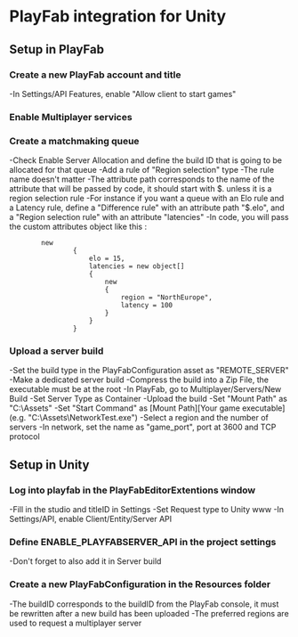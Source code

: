 # PlayFab integration for Unity

## Setup in PlayFab

### Create a new PlayFab account and title
-In Settings/API Features, enable "Allow client to start games"

### Enable Multiplayer services

### Create a matchmaking queue
-Check Enable Server Allocation and define the build ID that is going to be allocated for that queue
-Add a rule of "Region selection" type
-The rule name doesn't matter
-The attribute path corresponds to the name of the attribute that will be passed by code, it should start with $. unless it is a region selection rule 
-For instance if you want a queue with an Elo rule and a Latency rule, define a "Difference rule" with an attribute path "$.elo", and a "Region selection rule" with an attribute "latencies" 
-In code, you will pass the custom attributes object like this :
```
		new
                {
                    elo = 15,
                    latencies = new object[]
                    {
                        new
                        {
                            region = "NorthEurope",
                            latency = 100
                        }
                    }
                }
```
### Upload a server build
-Set the build type in the PlayFabConfiguration asset as "REMOTE_SERVER"
-Make a dedicated server build 
-Compress the build into a Zip File, the executable must be at the root
-In PlayFab, go to Multiplayer/Servers/New Build
-Set Server Type as Container
-Upload the build
-Set "Mount Path" as "C:\Assets"
-Set "Start Command" as [Mount Path]\[Your game executable] (e.g. "C:\Assets\NetworkTest.exe")
-Select a region and the number of servers
-In network, set the name as "game_port", port at 3600 and TCP protocol

## Setup in Unity

### Log into playfab in the PlayFabEditorExtentions window
-Fill in the studio and titleID in Settings
-Set Request type to Unity www
-In Settings/API, enable Client/Entity/Server API

### Define ENABLE_PLAYFABSERVER_API in the project settings
-Don't forget to also add it in Server build

### Create a new PlayFabConfiguration in the Resources folder
-The buildID corresponds to the buildID from the PlayFab console, it must be rewritten after a new build has been uploaded
-The preferred regions are used to request a multiplayer server
